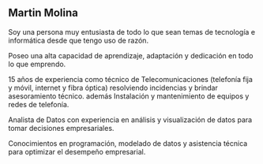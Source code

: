 ## **Martin Molina**

Soy una persona muy entusiasta de todo lo que sean temas de tecnología e informática desde
que tengo uso de razón.

Poseo una alta capacidad de aprendizaje, adaptación y dedicación en todo lo que emprendo.

15 años de experiencia como técnico de Telecomunicaciones (telefonía fija y móvil, internet y fibra óptica) resolviendo incidencias y brindar asesoramiento técnico. además Instalación y mantenimiento de equipos y redes de telefonía.

Analista de Datos con experiencia en análisis y visualización de datos para tomar decisiones
empresariales.

Conocimientos en programación, modelado de datos y asistencia técnica para
optimizar el desempeño empresarial.
<!--
**flaquitop/flaquitop** is a ✨ _special_ ✨ repository because its `README.md` (this file) appears on your GitHub profile.

Here are some ideas to get you started:

- 🔭 I’m currently working on ...
- 🌱 I’m currently learning ...
- 👯 I’m looking to collaborate on ...
- 🤔 I’m looking for help with ...
- 💬 Ask me about ...
- 📫 How to reach me: ...
- 😄 Pronouns: ...
- ⚡ Fun fact: ...
-->
